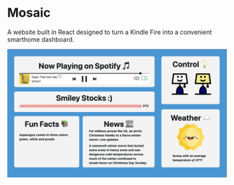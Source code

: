 # Mosaic

A website built in React designed to turn a Kindle Fire into a convenient smarthome dashboard.


![Mosaic preview](./mosaic.png)